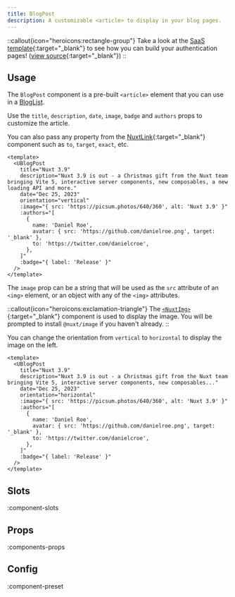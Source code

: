 ```yaml
---
title: BlogPost
description: A customizable <article> to display in your blog pages.
---
```


::callout{icon="heroicons:rectangle-group"}
Take a look at the [SaaS template](https://sse-saas.netlify.app/login){:target="\_blank"} to see how you can build your authentication pages! ([view source](https://github.com/sseuniverse/SSE-SaaS/blob/master/app/pages/index.vue){:target="\_blank"})
::

## Usage

The `BlogPost` component is a pre-built `<article>` element that you can use in a [BlogList](/ui/components/blog-list).

Use the `title`, `description`, `date`, `image`, `badge` and `authors` props to customize the article.

You can also pass any property from the [NuxtLink](https://nuxt.com/docs/api/components/nuxt-link#props){:target="\_blank"} component such as `to`, `target`, `exact`, etc.

```vue [example.vue]
<template>
  <UBlogPost
    title="Nuxt 3.9"
    description="Nuxt 3.9 is out - a Christmas gift from the Nuxt team bringing Vite 5, interactive server components, new composables, a new loading API and more."
    date="Dec 25, 2023"
    orientation="vertical"
    :image="{ src: 'https://picsum.photos/640/360', alt: 'Nuxt 3.9' }"
    :authors="[
      {
        name: 'Daniel Roe',
        avatar: { src: 'https://github.com/danielroe.png', target: '_blank' },
        to: 'https://twitter.com/danielcroe',
      },
    ]"
    :badge="{ label: 'Release' }"
  />
</template>
```

The `image` prop can be a string that will be used as the `src` attribute of an `<img>` element, or an object with any of the `<img>` attributes.

::callout{icon="heroicons:exclamation-triangle"}
The [`<NuxtImg>`](https://image.nuxt.com/usage/nuxt-img){:target="\_blank"} component is used to display the image. You will be prompted to install `@nuxt/image` if you haven't already.
::

You can change the orientation from `vertical` to `horizontal` to display the image on the left.

```vue [example.vue]
<template>
  <UBlogPost
    title="Nuxt 3.9"
    description="Nuxt 3.9 is out - a Christmas gift from the Nuxt team bringing Vite 5, interactive server components, new composables..."
    date="Dec 25, 2023"
    orientation="horizontal"
    :image="{ src: 'https://picsum.photos/640/360', alt: 'Nuxt 3.9' }"
    :authors="[
      {
        name: 'Daniel Roe',
        avatar: { src: 'https://github.com/danielroe.png', target: '_blank' },
        to: 'https://twitter.com/danielcroe',
      },
    ]"
    :badge="{ label: 'Release' }"
  />
</template>
```

## Slots

:component-slots

## Props

:components-props

## Config

:component-preset
